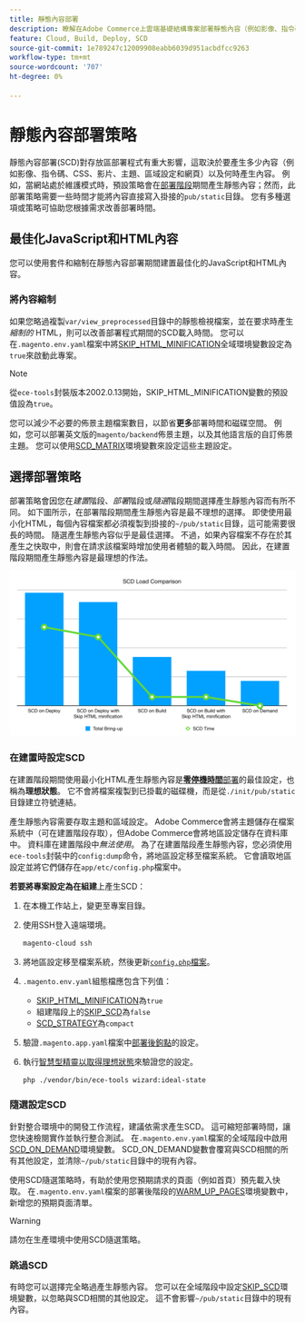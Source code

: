 ```yaml
---
title: 靜態內容部署
description: 瞭解在Adobe Commerce上雲端基礎結構專案部署靜態內容（例如影像、指令碼和CSS）的策略。
feature: Cloud, Build, Deploy, SCD
source-git-commit: 1e789247c12009908eabb6039d951acbdfcc9263
workflow-type: tm+mt
source-wordcount: '707'
ht-degree: 0%

---
```


# 靜態內容部署策略

靜態內容部署(SCD)對存放區部署程式有重大影響，這取決於要產生多少內容（例如影像、指令碼、CSS、影片、主題、區域設定和網頁）以及何時產生內容。 例如，當網站處於維護模式時，預設策略會在[部署階段](process.md#deploy-phase-deploy-phase)期間產生靜態內容；然而，此部署策略需要一些時間才能將內容直接寫入掛接的`pub/static`目錄。 您有多種選項或策略可協助您根據需求改善部署時間。

## 最佳化JavaScript和HTML內容

您可以使用套件和縮制在靜態內容部署期間建置最佳化的JavaScript和HTML內容。

### 將內容縮制

如果您略過複製`var/view_preprocessed`目錄中的靜態檢視檔案，並在要求時產生&#x200B;_縮制的_ HTML，則可以改善部署程式期間的SCD載入時間。 您可以在`.magento.env.yaml`檔案中將[SKIP_HTML_MINIFICATION](../environment/variables-global.md#skiphtmlminification)全域環境變數設定為`true`來啟動此專案。

>[!NOTE]
>
>從`ece-tools`封裝版本2002.0.13開始，SKIP_HTML_MINIFICATION變數的預設值設為`true`。

您可以減少不必要的佈景主題檔案數目，以節省&#x200B;**更多**&#x200B;部署時間和磁碟空間。 例如，您可以部署英文版的`magento/backend`佈景主題，以及其他語言版的自訂佈景主題。 您可以使用[SCD_MATRIX](../environment/variables-deploy.md#scdmatrix)環境變數來設定這些主題設定。

## 選擇部署策略

部署策略會因您在&#x200B;_建置_&#x200B;階段、_部署_&#x200B;階段或&#x200B;_隨選_&#x200B;階段期間選擇產生靜態內容而有所不同。 如下圖所示，在部署階段期間產生靜態內容是最不理想的選擇。 即使使用最小化HTML，每個內容檔案都必須複製到掛接的`~/pub/static`目錄，這可能需要很長的時間。 隨選產生靜態內容似乎是最佳選擇。 不過，如果內容檔案不存在於其產生之快取中，則會在請求該檔案時增加使用者體驗的載入時間。 因此，在建置階段期間產生靜態內容是最理想的作法。

![SCD載入比較](../../assets/scd-load-times.png)

### 在建置時設定SCD

在建置階段期間使用最小化HTML產生靜態內容是&#x200B;[**零停機時間**&#x200B;部署](reduce-downtime.md)的最佳設定，也稱為&#x200B;**理想狀態**。 它不會將檔案複製到已掛載的磁碟機，而是從`./init/pub/static`目錄建立符號連結。

產生靜態內容需要存取主題和區域設定。 Adobe Commerce會將主題儲存在檔案系統中（可在建置階段存取），但Adobe Commerce會將地區設定儲存在資料庫中。 資料庫在建置階段中&#x200B;_無法使用_。 為了在建置階段產生靜態內容，您必須使用`ece-tools`封裝中的`config:dump`命令，將地區設定移至檔案系統。 它會讀取地區設定並將它們儲存在`app/etc/config.php`檔案中。

**若要將專案設定為在組建**&#x200B;上產生SCD：

1. 在本機工作站上，變更至專案目錄。
1. 使用SSH登入遠端環境。

   ```bash
   magento-cloud ssh
   ```

1. 將地區設定移至檔案系統，然後更新[`config.php`檔案](../development/commerce-version.md#create-a-configphp-file)。

1. `.magento.env.yaml`組態檔應包含下列值：

   - [SKIP_HTML_MINIFICATION](../environment/variables-global.md#skip_html_minification)為`true`
   - 組建階段上的[SKIP_SCD](../environment/variables-build.md#skip_scd)為`false`
   - [SCD_STRATEGY](../environment/variables-build.md#scd_strategy)為`compact`

1. 驗證`.magento.app.yaml`檔案中[部署後鉤點](../application/hooks-property.md)的設定。

1. 執行[智慧型精靈以取得理想狀態](smart-wizards.md)來驗證您的設定。

   ```bash
   php ./vendor/bin/ece-tools wizard:ideal-state
   ```

### 隨選設定SCD

針對整合環境中的開發工作流程，建議依需求產生SCD。 這可縮短部署時間，讓您快速檢閱實作並執行整合測試。 在`.magento.env.yaml`檔案的全域階段中啟用[SCD_ON_DEMAND](../environment/variables-global.md#scdondemand)環境變數。 SCD_ON_DEMAND變數會覆寫與SCD相關的所有其他設定，並清除`~/pub/static`目錄中的現有內容。

使用SCD隨選策略時，有助於使用您預期請求的頁面（例如首頁）預先載入快取。 在`.magento.env.yaml`檔案的部署後階段的[WARM_UP_PAGES](../environment/variables-post-deploy.md#warmuppages)環境變數中，新增您的預期頁面清單。

>[!WARNING]
>
>請勿在生產環境中使用SCD隨選策略。

### 跳過SCD

有時您可以選擇完全略過產生靜態內容。 您可以在全域階段中設定[SKIP_SCD](../environment/variables-build.md#skipscd)環境變數，以忽略與SCD相關的其他設定。 這不會影響`~/pub/static`目錄中的現有內容。
